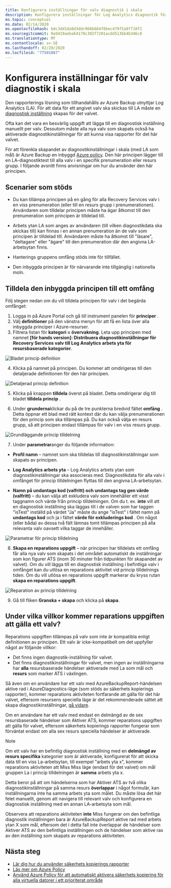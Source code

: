 ```yaml
---
title: Konfigurera inställningar för valv diagnostik i skala
description: Konfigurera inställningar för Log Analytics diagnostik för alla valv i ett angivet omfång med Azure Policy
ms.topic: conceptual
ms.date: 02/14/2020
ms.openlocfilehash: bdc3dd1da9d3ddc966b664f8bec479f5a8ff10f2
ms.sourcegitcommit: 0a9419aeba64170c302f7201acdd513bb4b346c8
ms.translationtype: MT
ms.contentlocale: sv-SE
ms.lasthandoff: 02/20/2020
ms.locfileid: "77501087"
---
```

# <a name="configure-vault-diagnostics-settings-at-scale"></a>Konfigurera inställningar för valv diagnostik i skala

Den rapporterings lösning som tillhandahålls av Azure Backup utnyttjar Log Analytics (LA). För att data för ett angivet valv ska skickas till LA måste en [diagnostisk inställning](https://aka.ms/AzureBackupDiagnosticsDocs) skapas för det valvet.

Ofta kan det vara en besvärlig uppgift att lägga till en diagnostisk inställning manuellt per valv. Dessutom måste alla nya valv som skapats också ha aktiverade diagnostikinställningar för att kunna visa rapporter för det här valvet. 

För att förenkla skapandet av diagnostikinställningar i skala (med LA som mål) är Azure Backup en inbyggd [Azure policy](https://docs.microsoft.com/azure/governance/policy/). Den här principen lägger till en LA-diagnostiktest till alla valv i en specifik prenumeration eller resurs grupp. I följande avsnitt finns anvisningar om hur du använder den här principen.

## <a name="supported-scenarios"></a>Scenarier som stöds 

* Du kan tillämpa principen på en gång för alla Recovery Services valv i en viss prenumeration (eller till en resurs grupp i prenumerationen). Användaren som tilldelar principen måste ha ägar åtkomst till den prenumeration som principen är tilldelad till.

* Arbets ytan LA som anges av användaren (till vilken diagnostikdata ska skickas till) kan finnas i en annan prenumeration än de valv som principen är tilldelad till. Användaren måste ha åtkomst till "läsare", "deltagare" eller "ägare" till den prenumeration där den angivna LA-arbetsytan finns.

* Hanterings gruppens omfång stöds inte för tillfället.

* Den inbyggda principen är för närvarande inte tillgänglig i nationella moln.

## <a name="assigning-the-built-in-policy-to-a-scope"></a>Tilldela den inbyggda principen till ett omfång

Följ stegen nedan om du vill tilldela principen för valv i det begärda omfånget:

1. Logga in på Azure Portal och gå till instrument panelen för **principer** .
2. Välj **definitioner** på den vänstra menyn för att få en lista över alla inbyggda principer i Azure-resurser.
3. Filtrera listan för **kategori = övervakning**. Leta upp principen med namnet **[för hands version]: Distribuera diagnostikinställningar för Recovery Services valv till Log Analytics arbets yta för resursbaserade kategorier**.

![Bladet princip definition](./media/backup-azure-policy-configure-diagnostics/policy-definition-blade.png)

4. Klicka på namnet på principen. Du kommer att omdirigeras till den detaljerade definitionen för den här principen.

![Detaljerad princip definition](./media/backup-azure-policy-configure-diagnostics/detailed-policy-definition.png)

5. Klicka på knappen **tilldela** överst på bladet. Detta omdirigerar dig till bladet **tilldela princip** .

6. Under **grunderna**klickar du på de tre punkterna bredvid fältet **omfång** . Detta öppnar ett blad med rätt kontext där du kan välja prenumerationen för den princip som ska tillämpas på. Du kan också välja en resurs grupp, så att principen endast tillämpas för valv i en viss resurs grupp.

![Grundläggande princip tilldelning](./media/backup-azure-policy-configure-diagnostics/policy-assignment-basics.png)

7. Under **parametrar**anger du följande information:
* **Profil namn** – namnet som ska tilldelas till diagnostikinställningar som skapats av principen.
* **Log Analytics arbets yta** – Log Analytics arbets ytan som diagnostikinställningar ska associeras med. Diagnostikdata för alla valv i omfånget för princip tilldelningen flyttas till den angivna LA-arbetsytan.

* **Namn på undantags kod (valfritt) och undantags tag gen värde (valfritt)** – du kan välja att exkludera valv som innehåller ett visst taggnamn och värde från princip tilldelningen. Om du t. ex. **inte** vill att en diagnostisk inställning ska läggas till i de valven som har taggen "isTest" inställd på värdet "Ja" måste du ange "isTest" i fältet namn på **undantags kod** och ja i fältet **värde för exkluderings kod** . Om något (eller båda) av dessa två fält lämnas tomt tillämpas principen på alla relevanta valv oavsett vilka taggar de innehåller.

![Parametrar för princip tilldelning](./media/backup-azure-policy-configure-diagnostics/policy-assignment-parameters.png)

8. **Skapa en reparations uppgift** – när principen har tilldelats ett omfång får alla nya valv som skapats i det området automatiskt de inställningar som kon figurer ATS (inom 30 minuter från tidpunkten för skapandet av valvet). Om du vill lägga till en diagnostisk inställning i befintliga valv i omfånget kan du utlösa en reparations aktivitet vid princip tilldelnings tiden. Om du vill utlösa en reparations uppgift markerar du kryss rutan **skapa en reparations uppgift**. 

![Reparation av princip tilldelning](./media/backup-azure-policy-configure-diagnostics/policy-assignment-remediation.png)

9. Gå till fliken **Granska + skapa** och klicka på **skapa**.

## <a name="under-what-conditions-will-the-remediation-task-apply-to-a-vault"></a>Under vilka villkor kommer reparations uppgiften att gälla ett valv?

Reparations uppgiften tillämpas på valv som inte är kompatibla enligt definitionen av principen. Ett valv är icke-kompatibelt om det uppfyller något av följande villkor:

* Det finns ingen diagnostik-inställning för valvet.
* Det finns diagnostikinställningar för valvet, men ingen av inställningarna har **alla** resursbaserade händelser aktiverade med La som mål och **resurs** som marker ATS i växlingen. 

Så även om en användare har ett valv med AzureBackupReport-händelsen aktive rad i AzureDiagnostics-läge (som stöds av säkerhets kopierings rapporter), kommer reparations aktiviteten fortfarande att gälla för det här valvet, eftersom resursens speciella läge är det rekommenderade sättet att skapa diagnostikinställningar, [gå vidare](https://aka.ms/AzureBackupDiagnosticsDocs#legacy-event). 

Om en användare har ett valv med endast en delmängd av de sex resursbaserade händelser som Aktiver ATS, kommer reparations uppgiften att gälla för valvet, eftersom säkerhets kopierings rapporter fungerar som förväntat endast om alla sex resurs speciella händelser är aktiverade.

> [!NOTE]
>
> Om ett valv har en befintlig diagnostisk inställning med en **delmängd av resurs specifika** kategorier som är aktiverade, konfigurerat för att skicka data till en viss La-arbetsytan, till exempel "arbets yta x", kommer reparations aktiviteten att Miss Miss läge (endast för det valvet) om mål gruppen La i princip tilldelningen är **samma** arbets yta x. 
>
>Detta beror på att om händelserna som har Aktiver ATS av två olika diagnostikinställningar på samma resurs **överlappar** i något formulär, kan inställningarna inte ha samma arbets yta som målet. Du måste lösa det här felet manuellt, genom att navigera till relevant valv och konfigurera en diagnostisk inställning med en annan LA-arbetsyta som mål.
>
> Observera att reparations aktiviteten **inte** Miss fungerar om den befintliga diagnostik inställningen bara är AzureBackupReport aktive rad med arbets ytan X som mål, eftersom det i detta fall inte överlappar de händelser som Aktiver ATS av den befintliga inställningen och de händelser som aktive ras av den inställning som skapats av reparations aktiviteten.

## <a name="next-steps"></a>Nästa steg
- [Lär dig hur du använder säkerhets kopierings rapporter](https://aka.ms/AzureBackupReportDocs)
- [Läs mer om Azure Policy](https://docs.microsoft.com/azure/governance/policy/)
- [Använd Azure Policy för att automatiskt aktivera säkerhets kopiering för alla virtuella datorer i ett prioriterat område](https://docs.microsoft.com/azure/backup/backup-azure-auto-enable-backup)